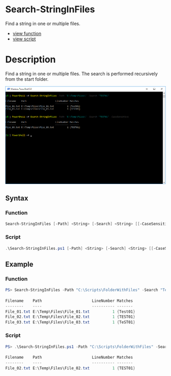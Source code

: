 # Search-StringInFiles

Find a string in one or multiple files.

* [view function](https://github.com/BornToBeRoot/PowerShell/blob/master/Module/LazyAdmin/Functions/Search-StringInFiles.ps1)
* [view script](https://github.com/BornToBeRoot/PowerShell/blob/master/Scripts/Search-StringInFiles.ps1)

# Description

Find a string in one or multiple files. The search is performed recursively from the start folder.

![Screenshot](Images/Search-StringInFiles.png?raw=true "Search-StringInFiles")

## Syntax

### Function

```powershell
Search-StringInFiles [-Path] <String> [-Search] <String> [[-CaseSensitive]] [<CommonParameters>]
``` 

### Script

```powershell
.\Search-StringInFiles.ps1 [-Path] <String> [-Search] <String> [[-CaseSensitive]] [<CommonParameters>]
```

## Example

### Function

```powershell
PS> Search-StringInFiles -Path "C:\Scripts\FolderWithFiles" -Search "Test01"
       
Filename    Path                      LineNumber Matches
--------    ----                      ---------- -------
File_01.txt E:\Temp\Files\File_01.txt          1 {Test01}
File_02.txt E:\Temp\Files\File_02.txt          1 {TEST01}
File_03.txt E:\Temp\Files\File_03.txt          1 {TeST01}
```

### Script

```powershell
PS> .\Search-StringInFiles.ps1 -Path "C:\Scripts\FolderWithFiles" -Search "TEST01" -CaseSensitive

Filename    Path                      LineNumber Matches
--------    ----                      ---------- -------
File_02.txt E:\Temp\Files\File_02.txt          1 {TEST01}
```